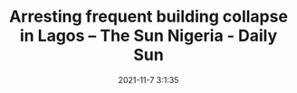 ---
"title": "Arresting frequent building collapse in Lagos – The Sun Nigeria - Daily Sun"
"date": "2021-11-7 3:1:35"
"feed_name": "GOOGLENEWSCONSTRUCTION"
"feed_website": "https://news.google.com/search?q=construction%2Bincident&hl=en-US&gl=US&ceid=US:en"
"feed_rss": "https://news.google.com/rss/search?q=construction%2Bincident&hl=en-US&gl=US&ceid=US:en"
"link": "https://www.sunnewsonline.com/arresting-frequent-building-collapse-in-lagos/"
"source": "{'href': 'https://www.sunnewsonline.com', 'title': 'Daily Sun'}"
"file": "_posts/2021-1-1-c2114c562b33d3ca781aabc6a4d521c38d435c7a.md"
"accident": "1"
"drilling": "0"
"dead": "0"
"injured": "0"
"arrested": "0"
"place": "unknown place"
"where": "unknown site"
"causes": "unknown"
"place_uri": "unknown place"
---